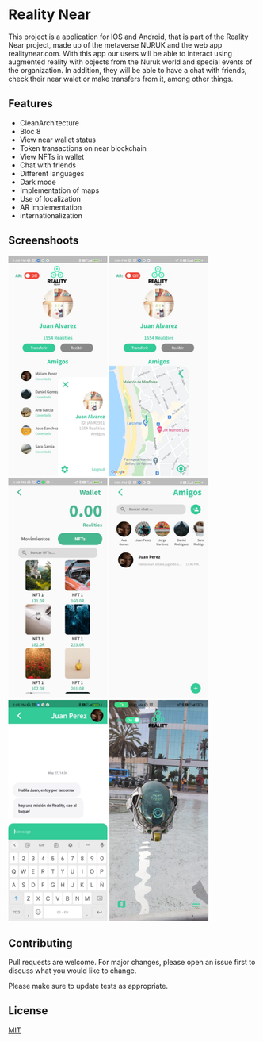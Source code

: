 # Reality Near

This project is a application for IOS and Android, that is part of the Reality Near project, made up of the metaverse NURUK and the web app realitynear.com.
With this app our users will be able to interact using augmented reality with objects from the Nuruk world and special events of the organization. In addition, they will be able to have a chat with friends, check their near walet or make transfers from it, among other things.


## Features
- CleanArchitecture
- Bloc 8
- View near wallet status
- Token transactions on near blockchain
- View NFTs in wallet
- Chat with friends
- Different languages
- Dark mode
- Implementation of maps
- Use of localization
- AR implementation
- internationalization

## Screenshoots

<img src="https://github.com/RealityNearFoundation2022/App-Movil/blob/main/APP-Screenshoots/homeScreen.jpeg" alt="drawing" width="200"/> <img src="https://github.com/RealityNearFoundation2022/App-Movil/blob/main/APP-Screenshoots/Map.jpeg" alt="drawing" width="200"/> <img src="https://github.com/RealityNearFoundation2022/App-Movil/blob/main/APP-Screenshoots/walltet%20NFT.jpeg" alt="drawing" width="200"/> <img src="https://github.com/RealityNearFoundation2022/App-Movil/blob/main/APP-Screenshoots/FriendsChat.jpeg" alt="drawing" width="200"/> <img src="https://github.com/RealityNearFoundation2022/App-Movil/blob/main/APP-Screenshoots/Chat.jpeg" alt="drawing" width="200"/> <img src="https://github.com/RealityNearFoundation2022/App-Movil/blob/main/APP-Screenshoots/AR.jpeg" alt="drawing" width="200"/> 

## Contributing
Pull requests are welcome. For major changes, please open an issue first to discuss what you would like to change.

Please make sure to update tests as appropriate.

## License
[MIT](https://choosealicense.com/licenses/mit/)
